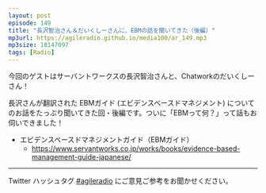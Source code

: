```yaml
---
layout: post
episode: 149
title: "長沢智治さん＆だいくしーさんに、EBMの話を聞いてきた（後編）"
mp3url: https://agileradio.github.io/media100/ar_149.mp3
mp3size: 18147097
tags: [Radio]
---
```


今回のゲストはサーバントワークスの長沢智治さんと、Chatworkのだいくしーさん！

長沢さんが翻訳された EBMガイド (エビデンスベースドマネジメント) についてのお話をたっぷり聞いてきた回・後編です。ついに「EBMって何？」って話もお伺いできました！

- エビデンスベースドマネジメントガイド（EBMガイド）
  - <https://www.servantworks.co.jp/works/books/evidence-based-management-guide-japanese/>

---

Twitter ハッシュタグ [#agileradio](https://twitter.com/intent/tweet?hashtags=agileradio) にご意見ご参考をお聞かせください。
